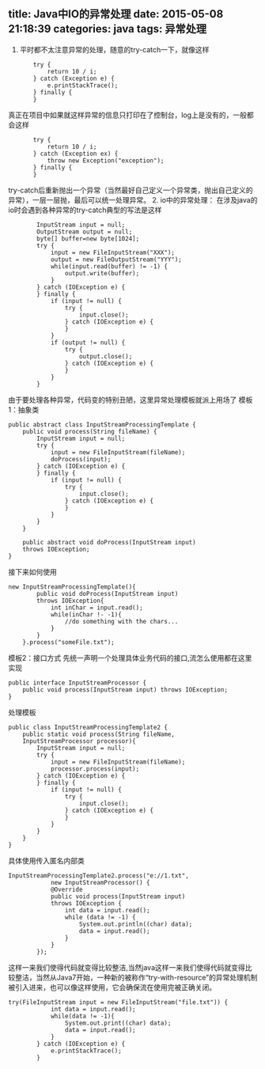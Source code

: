 title: Java中IO的异常处理
date: 2015-05-08 21:18:39
categories: java
tags: 异常处理
---
 1. 平时都不太注意异常的处理，随意的try-catch一下，就像这样
 ```
 		try {
			return 10 / i;
		} catch (Exception e) {
			e.printStackTrace();
		} finally {
		}

 ```
 真正在项目中如果就这样异常的信息只打印在了控制台，log上是没有的，一般都会这样
  <!--more-->
 ```
 		try {
			return 10 / i;
		} catch (Exception ex) {
			throw new Exception("exception");
		} finally {
		}
 ```
 try-catch后重新抛出一个异常（当然最好自己定义一个异常类，抛出自己定义的异常），一层一层抛，最后可以统一处理异常。
 2. io中的异常处理：
在涉及java的io时会遇到各种异常的try-catch典型的写法是这样
```
		InputStream input = null;
		OutputStream output = null;
		byte[] buffer=new byte[1024];
		try {
			input = new FileInputStream("XXX");
			output = new FileOutputStream("YYY");
			while(input.read(buffer) != -1) {
				output.write(buffer);
			}
		} catch (IOException e) {
		} finally {
			if (input != null) {
				try {
					input.close();
				} catch (IOException e) {
				}
			}
			if (output != null) {
				try {
					output.close();
				} catch (IOException e) {
				}
			}
		}
```
由于要处理各种异常，代码变的特别丑陋，这里异常处理模板就派上用场了
模板1：抽象类
```
public abstract class InputStreamProcessingTemplate {
	public void process(String fileName) {
		InputStream input = null;
		try {
			input = new FileInputStream(fileName);
			doProcess(input);
		} catch (IOException e) {
		} finally {
			if (input != null) {
				try {
					input.close();
				} catch (IOException e) {
				}
			}
		}
	}

	public abstract void doProcess(InputStream input)
	throws IOException;
}
```
接下来如何使用
```
new InputStreamProcessingTemplate(){
        public void doProcess(InputStream input)
        throws IOException{
            int inChar = input.read();
            while(inChar !- -1){
                //do something with the chars...
            }
        }
    }.process("someFile.txt");
```
模板2：接口方式
先统一声明一个处理具体业务代码的接口,流怎么使用都在这里实现
```
public interface InputStreamProcessor {
	public void process(InputStream input) throws IOException;
}
```
处理模板
```
public class InputStreamProcessingTemplate2 {
	public static void process(String fileName,
	InputStreamProcessor processor){
		InputStream input = null;
		try {
			input = new FileInputStream(fileName);
			processor.process(input);
		} catch (IOException e) {
		} finally {
			if (input != null) {
				try {
					input.close();
				} catch (IOException e) {
				}
			}
		}
	}
}
```
具体使用传入匿名内部类
```
InputStreamProcessingTemplate2.process("e://1.txt",
            new InputStreamProcessor() {
			@Override
			public void process(InputStream input)
			throws IOException {
				int data = input.read();
				while (data != -1) {
					System.out.println((char) data);
					data = input.read();
				}
			}
		});
```
这样一来我们使得代码就变得比较整洁,当然java这样一来我们使得代码就变得比较整洁，当然从Java7开始，一种新的被称作“try-with-resource”的异常处理机制被引入进来，也可以像这样使用，它会确保流在使用完被正确关闭。
```
try(FileInputStream input = new FileInputStream("file.txt")) {
	        int data = input.read();
	        while(data != -1){
	            System.out.print((char) data);
	            data = input.read();
	        }
	    } catch (IOException e) {
			e.printStackTrace();
		}
```
